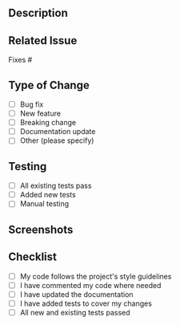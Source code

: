 ## Description

<!-- Describe your changes in detail -->

## Related Issue

<!-- Link to the related issue (if applicable) -->

Fixes #

## Type of Change

<!-- Mark with an 'x' what applies -->

- [ ] Bug fix
- [ ] New feature
- [ ] Breaking change
- [ ] Documentation update
- [ ] Other (please specify)

## Testing

<!-- Describe the tests you ran -->

- [ ] All existing tests pass
- [ ] Added new tests
- [ ] Manual testing

## Screenshots

<!-- If applicable, add screenshots -->

## Checklist

- [ ] My code follows the project's style guidelines
- [ ] I have commented my code where needed
- [ ] I have updated the documentation
- [ ] I have added tests to cover my changes
- [ ] All new and existing tests passed
